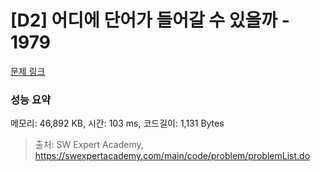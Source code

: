 # [D2] 어디에 단어가 들어갈 수 있을까 - 1979 

[문제 링크](https://swexpertacademy.com/main/code/problem/problemDetail.do?contestProbId=AV5PuPq6AaQDFAUq) 

### 성능 요약

메모리: 46,892 KB, 시간: 103 ms, 코드길이: 1,131 Bytes



> 출처: SW Expert Academy, https://swexpertacademy.com/main/code/problem/problemList.do